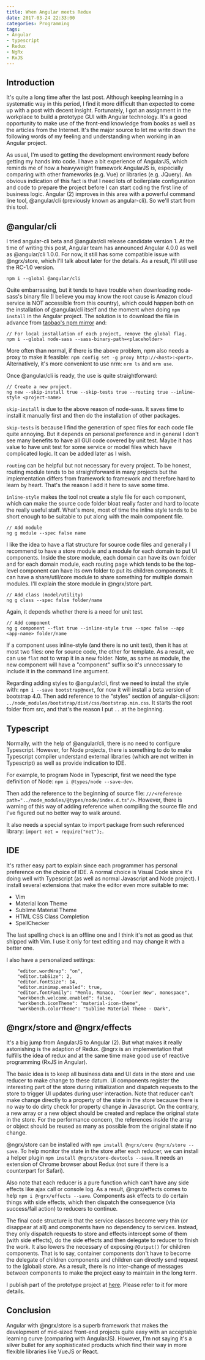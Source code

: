 ```yaml
---
title: When Angular meets Redux
date: 2017-03-24 22:33:00
categories: Programming
tags:
- Angular
- typescript
- Redux
- NgRx
- RxJS
---
```


## Introduction
It's quite a long time after the last post. Although keeping learning in a systematic way in this period, I find it more difficult than expected to come up with a post with decent insight. Fortunately, I got an assignment in the workplace to build a prototype GUI with Angular technology. It's a good opportunity to make use of the front-end knowledge from books as well as the articles from the Internet. It's the major source to let me write down the following words of my feeling and understanding when working in an Angular project.

As usual, I'm used to getting the development environment ready before getting my hands into code. I have a bit experience of AngularJS, which reminds me of how a heavyweight framework AngularJS is, especially comparing with other frameworks (e.g. Vue) or libraries (e.g. JQuery). An obvious indication of this fact is that I need lots of boilerplate configuration and code to prepare the project before I can start coding the first line of business logic. Angular (2) improves in this area with a powerful command line tool, @angular/cli (previously known as angular-cli). So we'll start from this tool.

<!-- more -->

## @angular/cli
I tried angular-cli beta and @angular/cli release candidate version 1. At the time of writing this post, Angular team has announced Angular 4.0.0 as well as @angular/cli 1.0.0. For now, it still has some compatible issue with @ngrx/store, which I'll talk about later for the details. As a result, I'll still use the RC-1.0 version.
```
npm i --global @angular/cli
```

Quite embarrassing, but it tends to have trouble when downloading node-sass's binary file (I believe you may know the root cause is Amazon cloud service is NOT accessible from this country), which could happen both on the installation of @angular/cli itself and the moment when doing `npm install` in the Angular project. The solution is to download the file in advance from [taobao's npm mirror](npm.taobao.org/mirrors) and:
```
// For local installation of each project, remove the global flag.
npm i --global node-sass --sass-binary-path=<placeholder>
```

More often than normal, if there is the above problem, npm also needs a proxy to make it feasible: `npm config set -g proxy http://<host>:<port>`. Alternatively, it's more convenient to use nrm: `nrm ls` and `nrm use`.

Once @angular/cli is ready, the use is quite straightforward:
```
// Create a new project. 
ng new --skip-install true --skip-tests true --routing true --inline-style <project-name>
```
`skip-install` is due to the above reason of node-sass. It saves time to install it manually first and then do the installation of other packages.

`skip-tests` is because I find the generation of spec files for each code file quite annoying. But it depends on personal preference and in general I don't see many benefits to have all GUI code covered by unit test. Maybe it has value to have unit test for some service or model files which have complicated logic. It can be added later as I wish.

`routing` can be helpful but not necessary for every project. To be honest, routing module tends to be straightforward in many projects but the implementation differs from framework to framework and therefore hard to learn by heart. That's the reason I add it here to save some time.

`inline-style` makes the tool not create a style file for each component, which can make the source code folder bloat really faster and hard to locate the really useful staff. What's more, most of time the inline style tends to be short enough to be suitable to put along with the main component file.

```
// Add module
ng g module --spec false name
```
I like the idea to have a flat structure for source code files and generally I recommend to have a store module and a module for each domain to put UI components. Inside the store module, each domain can have its own folder and for each domain module, each routing page which tends to be the top-level component can have its own folder to put its children components. It can have a share/util/core module to share something for multiple domain modules. I'll explain the store module in @ngrx/store part.

```
// Add class (model/utility)
ng g class --spec false folder/name
```
Again, it depends whether there is a need for unit test.

```
// Add component
ng g component --flat true --inline-style true --spec false --app <app-name> folder/name
```
If a component uses inline-style (and there is no unit test), then it has at most two files: one for source code, the other for template. As a result, we can use `flat` not to wrap it in a new folder. Note, as same as module, the new component will have a "component" suffix so it's unnecessary to include it in the command line argument.

Regarding adding styles to @angular/cli, first we need to install the style with:
`npm i --save bootstrap@next`, for now it will install a beta version of bootstrap 4.0. Then add reference to the "styles" section of angular-cli.json:
`../node_modules/bootstrap/dist/css/bootstrap.min.css`. It starts the root folder from src, and that's the reason I put `..` at the beginning.

## Typescript
Normally, with the help of @angular/cli, there is no need to configure Typescript. However, for Node projects, there is something to do to make Typescript compiler understand external libraries (which are not written in Typescript) as well as provide indication to IDE. 

For example, to program Node in Typescript, first we need the type definition of Node: `npm i @types/node --save-dev`. 

Then add the reference to the beginning of source file: 
`///<reference path="../node_modules/@types/node/index.d.ts"/>`. 
However, there is warning of this way of adding reference when compiling the source file and I've figured out no better way to walk around.

It also needs a special syntax to import package from such referenced library: `import net = require("net");`.

## IDE
It's rather easy part to explain since each programmer has personal preference on the choice of IDE. A normal choice is Visual Code since it's doing well with Typescript (as well as normal Javascript and Node project). I install several extensions that make the editor even more suitable to me:
+ Vim
+ Material Icon Theme
+ Sublime Material Theme
+ HTML CSS Class Completion
+ SpellChecker

The last spelling check is an offline one and I think it's not as good as that shipped with Vim. I use it only for text editing and may change it with a better one.

I also have a personalized settings:
```
    "editor.wordWrap": "on",
    "editor.tabSize": 2,
    "editor.fontSize": 14,
    "editor.minimap.enabled": true,
    "editor.fontFamily": "Menlo, Monaco, 'Courier New', monospace",
    "workbench.welcome.enabled": false,
    "workbench.iconTheme": "material-icon-theme",
    "workbench.colorTheme": "Sublime Material Theme - Dark",
```

## @ngrx/store and @ngrx/effects
It's a big jump from AngularJS to Angular (2). But what makes it really astonishing is the adaption of Redux. @ngrx is an implementation that fulfills the idea of redux and at the same time make good use of reactive programming (RxJS in Angular).

The basic idea is to keep all business data and UI data in the store and use reducer to make change to these datum. UI components register the interesting part of the store during initialization and dispatch requests to the store to trigger UI updates during user interaction. Note that reducer can't make change directly to a property of the state in the store because there is no way to do dirty check for property change in Javascript. On the contrary, a new array or a new object should be created and replace the original state in the store. For the performance concern, the references inside the array or object should be reused as many as possible from the original state if no change. 

@ngrx/store can be installed with `npm install @ngrx/core @ngrx/store --save`. To help monitor the state in the store after each reducer, we can install a helper plugin `npm install @ngrx/store-devtools --save`. It needs an extension of Chrome browser about Redux (not sure if there is a counterpart for Safari).

Also note that each reducer is a pure function which can't have any side effects like ajax call or console log. As a result, @ngrx/effects comes to help `npm i @ngrx/effects --save`. Components ask effects to do certain things with side effects, which then dispatch the consequence (via success/fail action) to reducers to continue.

The final code structure is that the service classes become very thin (or disappear at all) and components have no dependency to services. Instead, they only dispatch requests to store and effects intercept some of them (with side effects), do the side effects and then delegate to reducer to finish the work. It also lowers the necessary of exposing `@Output()` for children components. That is to say, container components don't have to become the delegate of children components and children can directly send request to the (global) store. As a result, there is no inter-change of messages between components to make the project easy to maintain in the long term.

I publish part of the prototype project at [here](git@github.com:sevenbamboos/bpe-tool.git). Please refer to it for more details.

## Conclusion
Angular with @ngrx/store is a superb framework that makes the development of mid-sized front-end projects quite easy with an acceptable learning curve (comparing with AngularJS). However, I'm not saying it's a silver bullet for any sophisticated products which find their way in more flexible libraries like VueJS or React.

